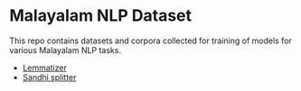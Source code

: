 # Malayalam NLP Dataset
This repo contains datasets and corpora collected for training of models for various Malayalam NLP tasks.  
* [Lemmatizer](./lemmatizer/)
* [Sandhi splitter](./sandhi_splitter)
